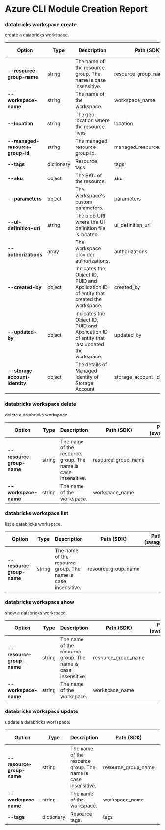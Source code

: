 # Azure CLI Module Creation Report

### databricks workspace create

create a databricks workspace.

|Option|Type|Description|Path (SDK)|Path (swagger)|
|------|----|-----------|----------|--------------|
|**--resource-group-name**|string|The name of the resource group. The name is case insensitive.|resource_group_name|
|**--workspace-name**|string|The name of the workspace.|workspace_name|
|**--location**|string|The geo-location where the resource lives|location|
|**--managed-resource-group-id**|string|The managed resource group Id.|managed_resource_group_id|
|**--tags**|dictionary|Resource tags.|tags|
|**--sku**|object|The SKU of the resource.|sku|
|**--parameters**|object|The workspace's custom parameters.|parameters|
|**--ui-definition-uri**|string|The blob URI where the UI definition file is located.|ui_definition_uri|
|**--authorizations**|array|The workspace provider authorizations.|authorizations|
|**--created-by**|object|Indicates the Object ID, PUID and Application ID of entity that created the workspace.|created_by|
|**--updated-by**|object|Indicates the Object ID, PUID and Application ID of entity that last updated the workspace.|updated_by|
|**--storage-account-identity**|object|The details of Managed Identity of Storage Account|storage_account_identity|
### databricks workspace delete

delete a databricks workspace.

|Option|Type|Description|Path (SDK)|Path (swagger)|
|------|----|-----------|----------|--------------|
|**--resource-group-name**|string|The name of the resource group. The name is case insensitive.|resource_group_name|
|**--workspace-name**|string|The name of the workspace.|workspace_name|
### databricks workspace list

list a databricks workspace.

|Option|Type|Description|Path (SDK)|Path (swagger)|
|------|----|-----------|----------|--------------|
|**--resource-group-name**|string|The name of the resource group. The name is case insensitive.|resource_group_name|
### databricks workspace show

show a databricks workspace.

|Option|Type|Description|Path (SDK)|Path (swagger)|
|------|----|-----------|----------|--------------|
|**--resource-group-name**|string|The name of the resource group. The name is case insensitive.|resource_group_name|
|**--workspace-name**|string|The name of the workspace.|workspace_name|
### databricks workspace update

update a databricks workspace.

|Option|Type|Description|Path (SDK)|Path (swagger)|
|------|----|-----------|----------|--------------|
|**--resource-group-name**|string|The name of the resource group. The name is case insensitive.|resource_group_name|
|**--workspace-name**|string|The name of the workspace.|workspace_name|
|**--tags**|dictionary|Resource tags.|tags|